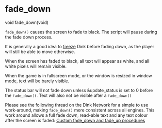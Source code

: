 # fade_down

<Prototype>void fade_down(void)</Prototype>

`fade_down()` causes the screen to fade to black. The script will pause during the fade down process.

It is generally a good idea to [freeze](./freeze.md) Dink before fading down, as the player will still be able to move otherwise.

When the screen has faded to black, all text will appear as white, and all white pixels will remain visible.

<VersionInfo freedink="all">

When the game is in fullscreen mode, or the window is resized in window mode, text will be barely visible.

</VersionInfo>

<VersionInfo dink="HD">

The status bar will not fade down unless &update_status is set to 0 before the `fade_down()`. Text will also not be visible after a `fade_down()`

</VersionInfo>

Please see the following thread on the Dink Network for a simple to use work-around, making `fade_down()` more consistent across all engines. This work around allows a full fade down, read-able text and any text colour after the screen is faded:
[Custom fade_down and fade_up procedures](https://www.dinknetwork.com/forum.cgi?MID=209911&Posts=1)
